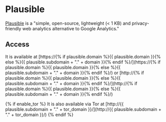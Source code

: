 # Plausible

[Plausible](https://github.com/plausible/analytics) is a "simple, open-source, lightweight (< 1 KB) and privacy-friendly web analytics alternative to Google Analytics."

## Access

It is available at [https://{% if plausible.domain %}{{ plausible.domain }}{% else %}{{ plausible.subdomain + "." + domain }}{% endif %}/](https://{% if plausible.domain %}{{ plausible.domain }}{% else %}{{ plausible.subdomain + "." + domain }}{% endif %}/) or [http://{% if plausible.domain %}{{ plausible.domain }}{% else %}{{ plausible.subdomain + "." + domain }}{% endif %}/](http://{% if plausible.domain %}{{ plausible.domain }}{% else %}{{ plausible.subdomain + "." + domain }}{% endif %}/)

{% if enable_tor %}
It is also available via Tor at [http://{{ plausible.subdomain + "." + tor_domain }}/](http://{{ plausible.subdomain + "." + tor_domain }}/)
{% endif %}
